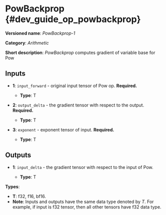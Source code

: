 # PowBackprop {#dev_guide_op_powbackprop}

**Versioned name**: *PowBackprop-1*

**Category**: *Arithmetic*

**Short description**: *PowBackprop* computes gradient of variable base for Pow

## Inputs

* **1**: ``input_forward`` - original input tensor of Pow op. **Required.**

  * **Type**: T

* **2**: ``output_delta`` - the gradient tensor with respect to the output.
  **Required.**

  * **Type**: T

* **3**: ``exponent`` - exponent tensor of input. **Required.**

  * **Type**: T

## Outputs

* **1**: ``input_delta`` - the gradient tensor with respect to the input of Pow.

  * **Type**: T

**Types**:

* **T**: f32, f16, bf16.
* **Note**: Inputs and outputs have the same data type denoted by *T*. For
  example, if input is f32 tensor, then all other tensors have f32 data type.
